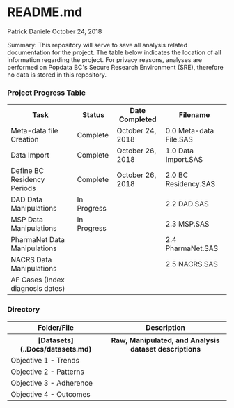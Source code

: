 README.md
================
Patrick Daniele
October 24, 2018

<p>
Summary: This repository will serve to save all analysis related documentation for the project. The table below indicates the location of all information regarding the project. For privacy reasons, analyses are performed on Popdata BC's Secure Research Environment (SRE), therefore no data is stored in this repository.
</p>
<h3>
Project Progress Table
</h3>
<table style="width:100%">
<tr>
    <th>Task</th>
    <th>Status</th>
    <th>Date Completed</th>
    <th>Filename</th>

</tr>
<tr>
    <td>Meta-data file Creation</td>
    <td>Complete</td>
    <td>October 24, 2018</td>
    <td>0.0 Meta-data File.SAS</td>

</tr>
<tr>
    <td>Data Import</td>
    <td>Complete</td>
    <td>October 26, 2018</td>
    <td>1.0 Data Import.SAS</td>

</tr>
    <tr>
    <td>Define BC Residency Periods</td>
    <td>Complete</td>
    <td>October 26, 2018</td>
    <td>2.0 BC Residency.SAS</td>

</tr>
    <tr>
    <td>DAD Data Manipulations</td>
    <td>In Progress</td>
    <td></td>
    <td>2.2 DAD.SAS</td>

</tr>
    <tr>
    <td>MSP Data Manipulations</td>
    <td>In Progress</td>
    <td></td>
    <td>2.3 MSP.SAS</td>

</tr>
    <tr>
    <td>PharmaNet Data Manipulations</td>
    <td></td>
    <td></td>
    <td>2.4 PharmaNet.SAS</td>

</tr>
    <tr>
    <td>NACRS Data Manipulations</td>
    <td></td>
    <td></td>
    <td>2.5 NACRS.SAS</td>

</tr>
    <tr>
    <td>AF Cases (Index diagnosis dates)</td>
    <td></td>
    <td></td>
    <td></td>

</tr>
</table>
<h3>
Directory
</h3>
<table style="width:100%">
<tr>
    <th>Folder/File</th>
    <th>Description</th>

</tr>
    <tr>
    <th>[Datasets](..Docs/datasets.md)</th>
    <th>Raw, Manipulated, and Analysis dataset descriptions</th>

</tr>
<tr>
    <td>Objective 1 - Trends</td>
    <td></td>

</tr>
<tr>
    <td>Objective 2 - Patterns</td>
    <td></td>

</tr>
    <tr>
    <td>Objective 3 - Adherence</td>
    <td></td>

</tr>
    <tr>
    <td>Objective 4 - Outcomes</td>
    <td></td>

</tr>
</table>
